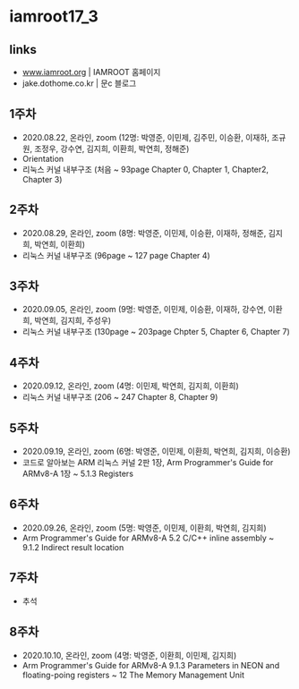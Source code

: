 # iamroot17_3
## links
- www.iamroot.org | IAMROOT 홈페이지
- jake.dothome.co.kr | 문c 블로그

## 1주차
- 2020.08.22, 온라인, zoom (12명: 박영준, 이민제, 김주민, 이승환, 이재하, 조규원, 조정우, 강수연, 김지희, 이환희, 박연희, 정해준)
- Orientation
- 리눅스 커널 내부구조 (처음 ~ 93page Chapter 0, Chapter 1, Chapter2, Chapter 3)

## 2주차
- 2020.08.29, 온라인, zoom (8명: 박영준, 이민제, 이승환, 이재하, 정해준, 김지희, 박연희, 이환희)
- 리눅스 커널 내부구조 (96page ~ 127 page Chapter 4)

## 3주차
- 2020.09.05, 온라인, zoom (9명: 박영준, 이민제, 이승환, 이재하, 강수연, 이환희, 박연희, 김지희, 주성우)
- 리눅스 커널 내부구조 (130page ~ 203page Chpter 5, Chapter 6, Chapter 7)

## 4주차
- 2020.09.12, 온라인, zoom (4명: 이민제, 박연희, 김지희, 이환희)
- 리눅스 커널 내부구조 (206 ~ 247 Chapter 8, Chapter 9)

## 5주차
- 2020.09.19, 온라인, zoom (6명: 박영준, 이민제, 이환희, 박연희, 김지희, 이승환)
- 코드로 알아보는 ARM 리눅스 커널 2판 1장, Arm Programmer's Guide for ARMv8-A 1장 ~ 5.1.3 Registers

## 6주차
- 2020.09.26, 온라인, zoom (5명: 박영준, 이민제, 이환희, 박연희, 김지희)
- Arm Programmer's Guide for ARMv8-A 5.2 C/C++ inline assembly ~ 9.1.2 Indirect result location

## 7주차
 - 추석 

## 8주차
- 2020.10.10, 온라인, zoom (4명: 박영준, 이환희, 이민제, 김지희)
- Arm Programmer's Guide for ARMv8-A 9.1.3 Parameters in NEON and floating-poing registers ~ 12 The Memory Management Unit
